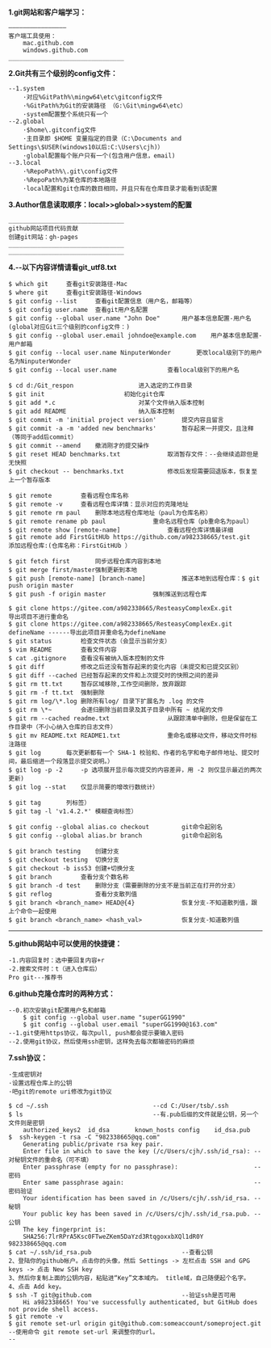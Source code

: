 ﻿﻿

**1.git网站和客户端学习：**

    ————————————————
    客户端工具使用：
        mac.github.com
        windows.github.com
    ________________________________

**2.Git共有三个级别的config文件：**

	--1.system
		·对应%GitPath%\mingw64\etc\gitconfig文件
		·%GitPath%为Git的安装路径 （G:\Git\mingw64\etc）
		·system配置整个系统只有一个
	--2.global
		·$home\.gitconfig文件
		·主目录即 $HOME 变量指定的目录（C:\Documents and Settings\$USER(windows10以后:C:\Users\cjh)）
		·global配置每个账户只有一个(包含用户信息，email)
	--3.local
		·%RepoPath%\.git\config文件
		·%RepoPath%为某仓库的本地路径
		·local配置和git仓库的数目相同，并且只有在仓库目录才能看到该配置

**3.Author信息读取顺序：local>>global>>system的配置**

    ________________________________
    github网站项目代码贡献
    创建git网站：gh-pages
    ________________________________
    ________________________________

**4.--以下内容详情请看git_utf8.txt**

    $ which git		查看git安装路径-Mac
    $ where git		查看git安装路径-Windows
    $ git config --list     查看git配置信息（用户名，邮箱等）
    $ git config user.name  查看git用户名配置
    $ git config --global user.name "John Doe" 		用户基本信息配置-用户名(global对应Git三个级别的config文件：)
    $ git config --global user.email johndoe@example.com	用户基本信息配置-用户邮箱
    $ git config --local user.name NinputerWonder		更改local级别下的用户名为NinputerWonder
    $ git config --local user.name 				查看local级别下的用户名
    
    $ cd d:/Git_respon					进入选定的工作目录
    $ git init						初始化git仓库	
    $ git add *.c						对某个文件纳入版本控制
    $ git add README					纳入版本控制
    $ git commit -m 'initial project version'		提交内容且留言	
    $ git commit -a -m 'added new benchmarks'		暂存起来一并提交，且注释（等同于add后commit）
    $ git commit --amend	撤消刚才的提交操作
    $ git reset HEAD benchmarks.txt 			取消暂存文件：--会继续追踪但是无快照
    $ git checkout -- benchmarks.txt			修改后发现需要回退版本，恢复至上一个暂存版本
    
    $ git remote		查看远程仓库名称
    $ git remote -v 	查看远程仓库详情：显示对应的克隆地址
    $ git remote rm paul	删除本地远程仓库地址（paul为仓库名称）
    $ git remote rename pb paul				重命名远程仓库（pb重命名为paul）
    $ git remote show [remote-name] 			查看远程仓库详情最详细
    $ git remote add FirstGitHUb https://github.com/a982338665/test.git		添加远程仓库:(仓库名称：FirstGitHUb ）
    
    $ git fetch first     	同步远程仓库内容到本地
    $ git merge first/master强制更新到本地
    $ git push [remote-name] [branch-name]			推送本地到远程仓库：$ git push origin master
    $ git push -f origin master				强制推送到远程仓库
        
    $ git clone https://gitee.com/a982338665/ResteasyComplexEx.git			导出项目不进行重命名
    $ git clone https://gitee.com/a982338665/ResteasyComplexEx.git defineName ------导出此项目并重命名为defineName
    $ git status		检查文件状态（会显示当前分支）
    $ vim README		查看文件内容
    $ cat .gitignore	查看没有被纳入版本控制的文件
    $ git diff   		修改之后还没有暂存起来的变化内容（未提交和已提交区别）
    $ git diff --cached	已经暂存起来的文件和上次提交时的快照之间的差异
    $ git rm tt.txt		暂存区域移除,工作空间删除，放弃跟踪
    $ git rm -f tt.txt 	强制删除
    $ git rm log/\*.log	删除所有log/ 目录下扩展名为 .log 的文件
    $ git rm \*~		会递归删除当前目录及其子目录中所有 ~ 结尾的文件
    $ git rm --cached readme.txt				从跟踪清单中删除，但是保留在工作目录中（不小心纳入仓库的日志文件）
    $ git mv README.txt README1.txt				重命名或移动文件，移动文件时标注路径
    $ git log		每次更新都有一个 SHA-1 校验和、作者的名字和电子邮件地址、提交时间，最后缩进一个段落显示提交说明。）
    $ git log -p -2 	-p 选项展开显示每次提交的内容差异，用 -2 则仅显示最近的两次更新)
    $ git log --stat 	仅显示简要的增改行数统计）	
    
    $ git tag		列标签）
    $ git tag -l 'v1.4.2.*'	模糊查询标签）
    
    $ git config --global alias.co checkout			git命令起别名
    $ git config --global alias.br branch			git命令起别名
    
    $ git branch testing	创建分支
    $ git checkout testing	切换分支
    $ git checkout -b iss53	创建+切换分支
    $ git branch		查看分支个数名称
    $ git branch -d test    删除分支（需要删除的分支不是当前正在打开的分支）
    $ git reflog        	查看分支散列值
    $ git branch <branch_name> HEAD@{4}  			恢复分支-不知道散列值，跟上个命令一起使用
    $ git branch <branch_name> <hash_val>			恢复分支-知道散列值
________________________________
**5.github网站中可以使用的快捷键：**

	-1.内容回复时：选中要回复内容+r 
	-2.搜索文件时：t（进入仓库后）
    Pro git---推荐书
    
**6.github克隆仓库时的两种方式：**

	--0.初次安装git配置用户名和邮箱
		$ git config --global user.name "superGG1990"
		$ git config --global user.email "superGG1990@163.com"
	--1.git使用https协议，每次pull, push都会提示要输入密码
	--2.使用git协议，然后使用ssh密钥，这样免去每次都输密码的麻烦
 
**7.ssh协议：**
    
    ·生成密钥对
    ·设置远程仓库上的公钥
    ·吧git的remote uri修改为git协议

    $ cd ~/.ssh								--cd C:/User/tsb/.ssh
    $ ls         							--有.pub后缀的文件就是公钥，另一个文件则是密钥
        authorized_keys2  id_dsa       known_hosts config    id_dsa.pub
    $  ssh-keygen -t rsa -C "982338665@qq.com"
        Generating public/private rsa key pair.
        Enter file in which to save the key (/c/Users/cjh/.ssh/id_rsa): --对秘钥文件的重命名（可不填）
        Enter passphrase (empty for no passphrase):			            --密码
        Enter same passphrase again:					                --密码验证
        Your identification has been saved in /c/Users/cjh/.ssh/id_rsa. --秘钥
        Your public key has been saved in /c/Users/cjh/.ssh/id_rsa.pub.	--公钥
        The key fingerprint is:
        SHA256:7lrRPrA5Ksc0FTweZKem5DaYzd3RtqgoxxbXQl1dR0Y 982338665@qq.com
    $ cat ~/.ssh/id_rsa.pub							--查看公钥
    2、登陆你的github帐户。点击你的头像，然后 Settings -> 左栏点击 SSH and GPG keys -> 点击 New SSH key
    3、然后你复制上面的公钥内容，粘贴进“Key”文本域内。 title域，自己随便起个名字。
    4、点击 Add key。
    $ ssh -T git@github.com							--验证ssh是否可用
        Hi a982338665! You've successfully authenticated, but GitHub does not provide shell access.
    $ git remote -v	
    $ git remote set-url origin git@github.com:someaccount/someproject.git	--使用命令 git remote set-url 来调整你的url。						
    --
